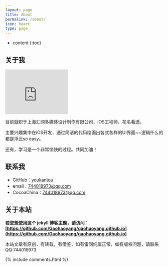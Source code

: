 ```yaml
---
layout: page
title: About
permalink: /about/
icon: heart
type: page
---
```


* content
{:toc}

## 关于我

<iframe src="https://githubbadge.appspot.com/youkantou?s=1" style="border: 0;height: 142px;width: 200px;overflow: hidden;" frameBorder="0"></iframe>

目前就职于上海汇网多媒体设计制作有限公司，iOS工程师，花名看透。

主要兴趣集中在iOS开发，通过简洁的代码绘画出各式各样的UI界面~~逻辑什么的都是浮云so easy。

还有，学习是一个非常愉快的过程。共同加油！

## 联系我

* GitHub：[youkantou](https://github.com/youkantou)
* email：744018973@qq.com
* CocoaChina：744018973@qq.com

## 关于本站

**若您想使用这个 jekyll 博客主题，请访问：[https://github.com/Gaohaoyang/gaohaoyang.github.io](https://github.com/Gaohaoyang/gaohaoyang.github.io)**


本站文章有原创，有转载，有借鉴，如有雷同纯属正常，如有版权问题，请联系QQ:744018973


{% include comments.html %}

